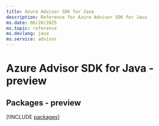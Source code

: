```yaml
---
title: Azure Advisor SDK for Java
description: Reference for Azure Advisor SDK for Java
ms.date: 06/20/2025
ms.topic: reference
ms.devlang: java
ms.service: advisor
---
```

# Azure Advisor SDK for Java - preview
## Packages - preview
[!INCLUDE [packages](advisor-index.md)]